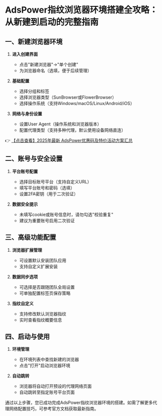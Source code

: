 # AdsPower指纹浏览器环境搭建全攻略：从新建到启动的完整指南

## 一、新建浏览器环境

1. **进入创建界面**  
   - 点击"新建浏览器"→"单个创建"
   - 为浏览器命名（选填，便于后续管理）

2. **基础配置**  
   - 选择分组和标签
   - 选择浏览器类型（SunBrowser或FlowerBrowser）
   - 选择操作系统（支持Windows/macOS/Linux/Android/iOS）

3. **网络与身份设置**  
   - 设置User Agent（操作系统和浏览器版本）
   - 配置代理类型（支持多种代理，默认使用设备网络直连）

👉 [【点击查看】2025年最新 AdsPower优惠码及特价活动方案汇总](https://bit.ly/adspower_free)

## 二、账号与安全设置

1. **平台账号配置**  
   - 选择目标账号平台（支持自定义URL）
   - 填写平台账号和密码（选填）
   - 设置2FA密钥（用于二次验证）

2. **数据安全提示**  
   - 未填写cookie或账号信息时，请勿勾选"校验重复"
   - 建议为重要账号启用二次验证

## 三、高级功能配置

1. **浏览器扩展管理**  
   - 可设置默认安装团队应用
   - 支持自定义扩展安装

2. **数据同步选项**  
   - 可选择是否跟随团队全局设置
   - 可单独配置标签页保存策略

3. **指纹自定义**  
   - 支持修改默认浏览器指纹
   - 实时查看指纹概要信息

## 四、启动与使用

1. **环境管理**  
   - 在环境列表中查找新建的浏览器
   - 点击"打开"启动浏览器环境

2. **自动跳转**  
   - 浏览器将自动打开预设的代理网络页面
   - 自动跳转至指定账号平台页面

通过以上步骤，您已成功完成AdsPower指纹浏览器环境的搭建。如需了解更多代理网络配置技巧，可参考官方文档获取最新指南。